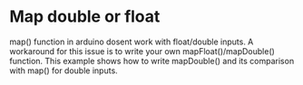 # Map double or float
map() function in arduino dosent work with float/double inputs. A workaround for this issue is to write your own mapFloat()/mapDouble() function.
This example shows how to write mapDouble() and its comparison with map() for double inputs.
